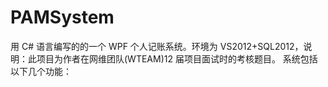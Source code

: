 # PAMSystem

用 C# 语言编写的的一个 WPF 个人记账系统。环境为 VS2012+SQL2012，说明：此项目为作者在网维团队(WTEAM)12 届项目面试时的考核题目。
系统包括以下几个功能：
